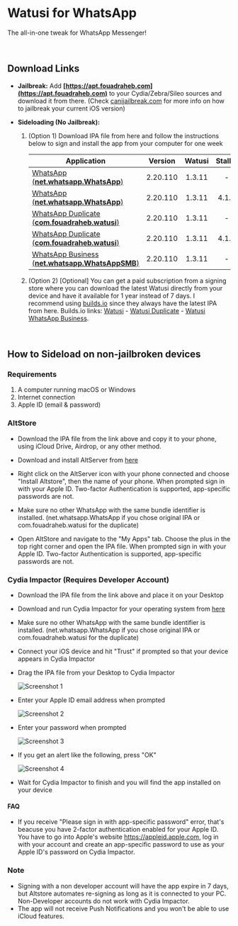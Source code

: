 # Watusi for WhatsApp

The all-in-one tweak for WhatsApp Messenger!

&nbsp;

## Download Links

* **Jailbreak:** Add __[https://apt.fouadraheb.com](https://apt.fouadraheb.com)__ to your Cydia/Zebra/Sileo sources and download it from there. (Check [canijailbreak.com](https://canijailbreak.com/) for more info on how to jailbreak your current iOS version)
* **Sideloading (No Jailbreak):** 

    1. (Option 1) Download IPA file from here and follow the instructions below to sign and install the app from your computer for one week

        | Application        | Version   | Watusi | Stalky |
        | ------------------ |:---------:|:------:|:------:|
        | [WhatsApp (__net.whatsapp.WhatsApp__)](https://mega.nz/file/gGZk0JIY#ZidwisHUwSDs-pQenMC7A1lIVwaIWQKexzyQJQsBULc) | 2.20.110   | 1.3.11 | - |
        | [WhatsApp (__net.whatsapp.WhatsApp__)](https://mega.nz/file/hSRg3DCa#Bm2KApWbKqBtLxIfVGAmTzzBR8Nl9mTLC73EL0DioU0) | 2.20.110   | 1.3.11 | 4.1.5 |
        | [WhatsApp Duplicate (__com.fouadraheb.watusi__)](https://mega.nz/file/sHIEWZyZ#6YRRiqkaQZByLaAe8ZK-T1ObaIucEQrO36UUM-sP2Nw) | 2.20.110   | 1.3.11 | - |
        | [WhatsApp Duplicate (__com.fouadraheb.watusi__)](https://mega.nz/file/cTRy3B6Q#aeFzxg_pktOkh69Di8vtA_Nx8Tos4OEOhPAkRVhNOhI) | 2.20.110   | 1.3.11 | 4.1.5 |
        | [WhatsApp Business (__net.whatsapp.WhatsAppSMB__)](https://mega.nz/file/8SBiHRaL#piMcYXSO38HPpbfpfhdkW5pieG1ohHqUEGEgE2xkJf4) | 2.20.110   | 1.3.11 | - |
        
    2. (Option 2) [Optional] You can get a paid subscription from a signing store where you can download the latest Watusi directly from your device and have it available for 1 year instead of 7 days. I recommend using [builds.io](https://builds.io/apps/watusi/?aid=1025553) since they always have the latest IPA from here. Builds.io links: [Watusi](https://builds.io/apps/watusi/?aid=1025553) - [Watusi Duplicate](https://builds.io/apps/duplicatewatusi/?aid=1025553) - [Watusi WhatsApp Business](https://builds.io/apps/whatsappb/?aid=1025553).

&nbsp;

## How to Sideload on non-jailbroken devices

### Requirements

1. A computer running macOS or Windows
2. Internet connection
3. Apple ID (email & password)

### AltStore

* Download the IPA file from the link above and copy it to your phone, using iCloud Drive, Airdrop, or any other method.

* Download and install AltServer from [here](https://altstore.io)

* Right click on the AltServer icon with your phone connected and choose "Install Altstore", then the name of your phone. When prompted sign in with your Apple ID. Two-factor Authentication is supported, app-specific passwords are not.

* Make sure no other WhatsApp with the same bundle identifier is installed. (net.whatsapp.WhatsApp if you chose original IPA or com.fouadraheb.watusi for the duplicate)

* Open AltStore and navigate to the "My Apps" tab. Choose the plus in the top right corner and open the IPA file. When prompted sign in with your Apple ID. Two-factor Authentication is supported, app-specific passwords are not.

### Cydia Impactor (Requires Developer Account)

* Download the IPA file from the link above and place it on your Desktop

* Download and run Cydia Impactor for your operating system from [here](http://www.cydiaimpactor.com)

* Make sure no other WhatsApp with the same bundle identifier is installed. (net.whatsapp.WhatsApp if you chose original IPA or com.fouadraheb.watusi for the duplicate)

* Connect your iOS device and hit "Trust" if prompted so that your device appears in Cydia Impactor

* Drag the IPA file from your Desktop to Cydia Impactor

  
  ![Screenshot 1](https://raw.githubusercontent.com/FouadRaheb/Watusi-for-WhatsApp/master/images/1.png "Screenshot 1")

* Enter your Apple ID email address when prompted 



  ![Screenshot 2](https://raw.githubusercontent.com/FouadRaheb/Watusi-for-WhatsApp/master/images/2.png "Screenshot 2")

* Enter your password when prompted 



  ![Screenshot 3](https://raw.githubusercontent.com/FouadRaheb/Watusi-for-WhatsApp/master/images/3.png "Screenshot 3")

* If you get an alert like the following, press "OK"


  ![Screenshot 4](https://raw.githubusercontent.com/FouadRaheb/Watusi-for-WhatsApp/master/images/4.png "Screenshot 4")

* Wait for Cydia Impactor to finish and you will find the app installed on your device

#### FAQ
* If you receive "Please sign in with app-specific password" error, that's beacuse you have 2-factor authentication enabled for your Apple ID. You have to go into Apple's website https://appleid.apple.com, log in with your account and create an app-specific password to use as your Apple ID's password on Cydia Impactor.

### Note

* Signing with a non developer account will have the app expire in 7 days, but Altstore automates re-signing as long as it is connected to your PC. Non-Developer accounts do not work with Cydia Impactor.
* The app will not receive Push Notifications and you won't be able to use iCloud features.

